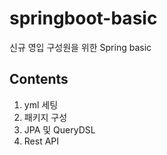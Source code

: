 # springboot-basic
신규 영입 구성원을 위한 Spring basic

## Contents
1. yml 세팅
2. 패키지 구성
3. JPA 및 QueryDSL
4. Rest API
